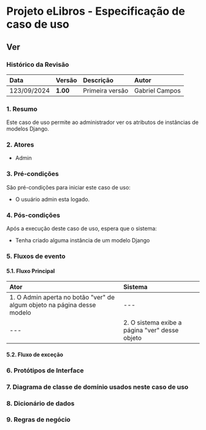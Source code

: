 # Projeto eLibros - Especificação de caso de uso 

##  Ver

### Histórico da Revisão 
|  Data  | Versão | Descrição | Autor |
|:-------|:-------|:----------|:------|
| 123/09/2024 | **1.00** | Primeira versão  | Gabriel Campos |


### 1. Resumo 
Este caso de uso permite ao administrador ver os atributos de instâncias de modelos Django.

### 2. Atores 
- Admin

### 3. Pré-condições
São pré-condições para iniciar este caso de uso:
- O usuário admin esta logado.

### 4. Pós-condições
Após a execução deste caso de uso, espera que o sistema:
- Tenha criado alguma instância de um modelo Django

### 5. Fluxos de evento

#### 5.1. Fluxo Principal 
|  Ator  | Sistema |
|:-------|:------- |
|1. O Admin aperta no botão "ver" de algum objeto na página desse modelo | --- |
| ---                      | 2. O sistema exibe a página "ver" desse objeto| 

#### 5.2. Fluxo de exceção


### 6. Protótipos de Interface


### 7. Diagrama de classe de domínio usados neste caso de uso


### 8. Dicionário de dados




### 9. Regras de negócio


